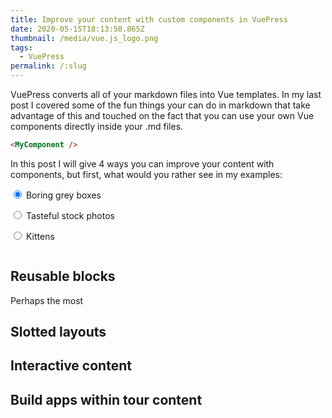 ```yaml
---
title: Improve your content with custom components in VuePress
date: 2020-05-15T18:13:50.865Z
thumbnail: /media/vue.js_logo.png
tags:
  - VuePress
permalink: /:slug
---
```

VuePress converts all of your markdown files into Vue templates. In my last post I covered some of the fun things your can do in markdown that take advantage of this and touched on the fact that you can use your own Vue components directly inside your .md files. 

``` md
<MyComponent />
```

In this post I will give 4 ways you can improve your content with components, but first, what would you rather see in my examples:

<label><input type="radio" v-model="pic" value="box" checked /> Boring grey boxes</label>

<label><input type="radio" v-model="pic" value="stock" /> Tasteful stock photos</label>

<label><input type="radio" v-model="pic" value="kitten" /> Kittens</label>

<img :src="imageSrc + '100/200'" />

## Reusable blocks
Perhaps the most 
## Slotted layouts
## Interactive content
## Build apps within tour content

<script>
module.exports = {
  data() {
    return {
      pic: null
    }
  }
  computed: {
    imageSrc() {
      return this.pic === "kitten" ? "http://placekitten.com/"
        : this.pic === "stock" ? "https://picsum.photos/"
        : "https://via.placeholder.com/"
    }
  }
};
</script>